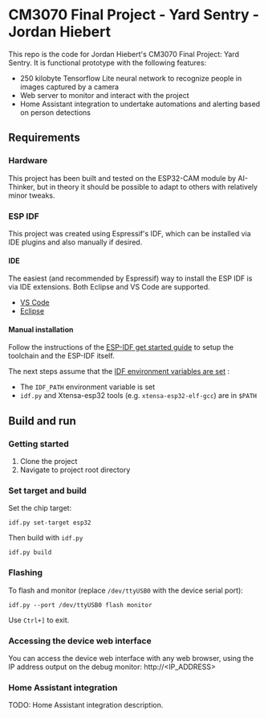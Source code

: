# CM3070 Final Project - Yard Sentry - Jordan Hiebert

This repo is the code for Jordan Hiebert's CM3070 Final Project: Yard Sentry. It is functional prototype with the following features:

* 250 kilobyte Tensorflow Lite neural network to recognize people in images captured by a camera
* Web server to monitor and interact with the project
* Home Assistant integration to undertake automations and alerting based on person detections

## Requirements

### Hardware
This project has been built and tested on the ESP32-CAM module by AI-Thinker, but in theory it should be possible to adapt to others with relatively minor tweaks.

### ESP IDF

This project was created using Espressif's IDF, which can be installed via IDE plugins and also manually if desired.

#### IDE
The easiest (and recommended by Espressif) way to install the ESP IDF is via IDE extensions. Both Eclipse and VS Code are supported.

* [VS Code](https://github.com/espressif/vscode-esp-idf-extension/blob/master/docs/tutorial/install.md)
* [Eclipse](https://github.com/espressif/idf-eclipse-plugin/blob/master/README.md)

#### Manual installation

Follow the instructions of the
[ESP-IDF get started guide](https://docs.espressif.com/projects/esp-idf/en/latest/get-started/index.html)
to setup the toolchain and the ESP-IDF itself.

The next steps assume that the
[IDF environment variables are set](https://docs.espressif.com/projects/esp-idf/en/latest/get-started/index.html#step-4-set-up-the-environment-variables) :

 * The `IDF_PATH` environment variable is set
 * `idf.py` and Xtensa-esp32 tools (e.g. `xtensa-esp32-elf-gcc`) are in `$PATH`

## Build and run

### Getting started

1. Clone the project
2. Navigate to project root directory

### Set target and build

Set the chip target:

```
idf.py set-target esp32
```

Then build with `idf.py`
```
idf.py build
```

### Flashing

To flash and monitor (replace `/dev/ttyUSB0` with the device serial port):
```
idf.py --port /dev/ttyUSB0 flash monitor
```

Use `Ctrl+]` to exit.

### Accessing the device web interface

You can access the device web interface with any web browser, using the IP address output on the debug monitor: http://<IP_ADDRESS>

### Home Assistant integration

TODO: Home Assistant integration description.
